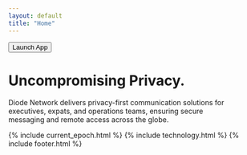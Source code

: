 ```yaml
---
layout: default
title: "Home"
---
```



<!-- MAIN SECTION -->
<div class="hero-section">
  <button class="launch-app-btn">Launch App</button>
  <h1 class="hero-heading">Uncompromising Privacy.</h1>
  <p class="hero-subtext">
  Diode Network delivers privacy-first communication solutions for  <br/> executives, expats, and operations teams, ensuring secure  <br/>messaging and remote access across the globe.
  </p>
</div>


<div id="app">
  <!-- <dashboard></dashboard> -->

</div>

{% include current_epoch.html %}
{% include technology.html %}
{% include footer.html %}


